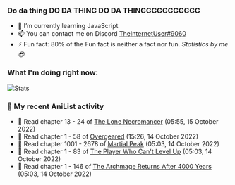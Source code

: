 ### Do da thing DO DA THING DO DA THINGGGGGGGGGGG

<!-- **TheInternetUser0/TheInternetUser0** is a ✨ _special_ ✨ repository because its `README.md` (this file) appears on your GitHub profile. -->


- 🌱 I’m currently learning JavaScript
- 📫 You can contact me on Discord [TheInternetUser#9060](https://discord.com/users/534117072796385300)
- ⚡ Fun fact: 80% of the Fun fact is neither a fact nor fun. _Statistics by me 😎_

### What I'm doing right now:
![Stats](https://discord.c99.nl/widget/theme-3/534117072796385300.png)

### 🌸 My recent AniList activity

<!-- ANILIST_ACTIVITY:start -->

-   📖 Read chapter 13 - 24 of [The Lone Necromancer](https://anilist.co/manga/139572) (05:55, 15 October 2022)
-   📖 Read chapter 1 - 58 of [Overgeared](https://anilist.co/manga/117460) (15:26, 14 October 2022)
-   📖 Read chapter 1001 - 2678 of [Martial Peak](https://anilist.co/manga/104494) (05:03, 14 October 2022)
-   📖 Read chapter 1 - 83 of [The Player Who Can't Level Up](https://anilist.co/manga/130511) (05:03, 14 October 2022)
-   📖 Read chapter 1 - 146 of [The Archmage Returns After 4000 Years](https://anilist.co/manga/118424) (05:03, 14 October 2022)

<!-- ANILIST_ACTIVITY:end -->

